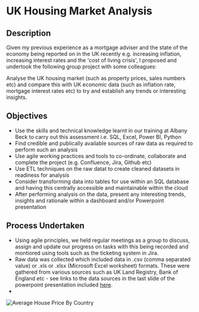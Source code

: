 # UK Housing Market Analysis

## Description
Given my previous experience as a mortgage adviser and the state of the economy being reported on in the UK recently e.g. increasing inflation, increasing interest rates and the 'cost of living crisis', I proposed and undertook the following group project with some colleagues:

Analyse the UK housing market (such as property prices, sales numbers etc) and compare this with UK economic data (such as inflation rate, mortgage interest rates etc) to try and establish any trends or interesting insights.

## Objectives
- Use the skills and technical knowledge learnt in our training at Albany Beck to carry out this assessment i.e. SQL, Excel, Power BI, Python
- Find credible and publically available sources of raw data as required to perform such an analysis
- Use agile working practices and tools to co-ordinate, collaborate and complete the project (e.g. Confluence, Jira, Github etc)
- Use ETL techniques on the raw datat to create cleaned datasets in readiness for analysis
- Consider transforming data into tables for use within an SQL database and having this centrally accessible and maintainable within the cloud
- After performing analysis on the data, present any interesting trends, insights and rationale within a dashboard and/or Powerpoint presentation

## Process Undertaken
- Using agile principles, we held regular meetings as a group to discuss, assign and update our progress on tasks with this being recorded and montiored using tools such as the ticketing system in Jira.
- Raw data was collected which included data in .csv (comma separated value) or .xls or .xlsx (Microsoft Excel worksheet) formats. These were gathered from various sources such as UK Land Registry, Bank of England etc - see links to the data sources in the last slide of the powerpoint presentation included <a href="https://github.com/davidip86/UK_Housing_Market_Analysis/blob/main/Presentation%20-%20UK%20Housing%20Market.pptx">here</a>.
- 
![Average House Price By Country](https://github.com/davidip86/UK_Housing_Market_Analysis/assets/136905010/e2da7b2a-268f-404a-ae61-700d921315ef)
